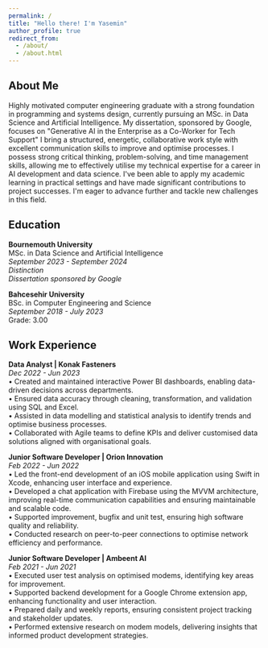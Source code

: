 ```yaml
---
permalink: /
title: "Hello there! I'm Yasemin"
author_profile: true
redirect_from: 
  - /about/
  - /about.html
---
```


About Me
------
Highly motivated computer engineering graduate with a strong foundation in programming and systems design, currently pursuing an MSc. in Data Science and Artificial Intelligence. My dissertation, sponsored by Google, focuses on "Generative AI in the Enterprise as a Co-Worker for Tech Support" I bring a structured, energetic, collaborative work style with excellent communication skills to improve and optimise processes. I possess strong critical thinking, problem-solving, and time management skills, allowing me to effectively utilise my technical expertise for a career in AI development and data science. I've been able to apply my academic learning in practical settings and have made significant contributions to project successes. I'm eager to advance further and tackle new challenges in this field.

Education
------
<b>Bournemouth University</b> <br/>
MSc. in Data Science and Artificial Intelligence <br/>
_September 2023 - September 2024_ <br/>
_Distinction_ <br/>
_Dissertation sponsored by Google_ <br/>

<b> Bahcesehir University </b> <br/>
BSc. in Computer Engineering and Science <br/>
_September 2018 - July 2023_ <br/>
Grade: 3.00 <br/>

Work Experience
------
<b> Data Analyst | Konak Fasteners</b> <br/>
_Dec 2022 - Jun 2023_ <br/>
• Created and maintained interactive Power BI dashboards, enabling data-driven decisions across departments.<br/>
• Ensured data accuracy through cleaning, transformation, and validation using SQL and Excel.<br/>
• Assisted in data modelling and statistical analysis to identify trends and optimise business processes.<br/>
• Collaborated with Agile teams to define KPIs and deliver customised data solutions aligned with organisational goals.<br/>

<b> Junior Software Developer | Orion Innovation</b> <br/>
_Feb 2022 - Jun 2022_ <br/>
• Led the front-end development of an iOS mobile application using Swift in Xcode, enhancing user interface and experience. <br/>
• Developed a chat application with Firebase using the MVVM architecture, improving real-time communication capabilities and ensuring maintainable and scalable code.<br/>
• Supported improvement, bugfix and unit test, ensuring high software quality and reliability.<br/>
• Conducted research on peer-to-peer connections to optimise network efficiency and performance.<br/>

<b> Junior Software Developer | Ambeent AI</b> <br/>
_Feb 2021 - Jun 2021_ <br/>
• Executed user test analysis on optimised modems, identifying key areas for improvement.<br/>
• Supported backend development for a Google Chrome extension app, enhancing functionality and user interaction.<br/>
• Prepared daily and weekly reports, ensuring consistent project tracking and stakeholder updates.<br/>
• Performed extensive research on modem models, delivering insights that informed product development strategies.<br/>
